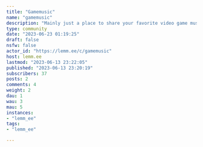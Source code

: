 ```yaml
---
title: "Gamemusic" 
name: "gamemusic"
description: "Mainly just a place to share your favorite video game music or VG covers/remixes."
type: community
date: "2023-06-23 01:19:25"
draft: false
nsfw: false
actor_id: "https://lemm.ee/c/gamemusic"
host: lemm.ee
lastmod: "2023-06-13 23:22:05"
published: "2023-06-13 23:20:19"
subscribers: 37
posts: 2
comments: 4
weight: 2
dau: 1
wau: 3
mau: 5
instances:
- "lemm_ee"
tags: 
- "lemm_ee"

---
```

